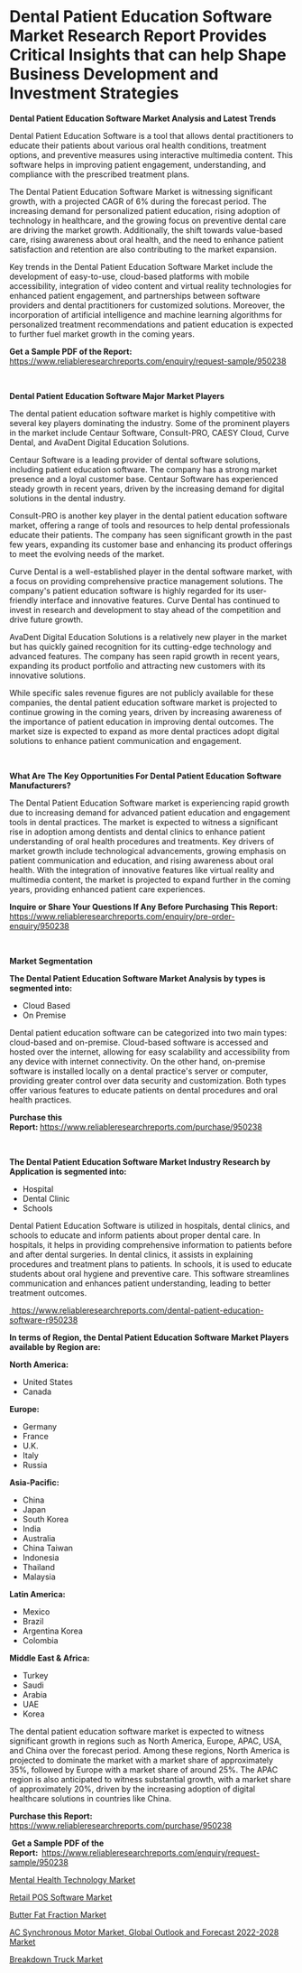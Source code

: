 <p><h1>Dental Patient Education Software Market Research Report Provides Critical Insights that can help Shape Business Development and Investment Strategies</h1></p><p><strong>Dental Patient Education Software Market Analysis and Latest Trends</strong></p>
<p><p>Dental Patient Education Software is a tool that allows dental practitioners to educate their patients about various oral health conditions, treatment options, and preventive measures using interactive multimedia content. This software helps in improving patient engagement, understanding, and compliance with the prescribed treatment plans.</p><p>The Dental Patient Education Software Market is witnessing significant growth, with a projected CAGR of 6% during the forecast period. The increasing demand for personalized patient education, rising adoption of technology in healthcare, and the growing focus on preventive dental care are driving the market growth. Additionally, the shift towards value-based care, rising awareness about oral health, and the need to enhance patient satisfaction and retention are also contributing to the market expansion.</p><p>Key trends in the Dental Patient Education Software Market include the development of easy-to-use, cloud-based platforms with mobile accessibility, integration of video content and virtual reality technologies for enhanced patient engagement, and partnerships between software providers and dental practitioners for customized solutions. Moreover, the incorporation of artificial intelligence and machine learning algorithms for personalized treatment recommendations and patient education is expected to further fuel market growth in the coming years.</p></p>
<p><strong>Get a Sample PDF of the Report:&nbsp;</strong> <a href="https://www.reliableresearchreports.com/enquiry/request-sample/950238">https://www.reliableresearchreports.com/enquiry/request-sample/950238</a></p>
<p>&nbsp;</p>
<p><strong>Dental Patient Education Software Major Market Players</strong></p>
<p><p>The dental patient education software market is highly competitive with several key players dominating the industry. Some of the prominent players in the market include Centaur Software, Consult-PRO, CAESY Cloud, Curve Dental, and AvaDent Digital Education Solutions.</p><p>Centaur Software is a leading provider of dental software solutions, including patient education software. The company has a strong market presence and a loyal customer base. Centaur Software has experienced steady growth in recent years, driven by the increasing demand for digital solutions in the dental industry.</p><p>Consult-PRO is another key player in the dental patient education software market, offering a range of tools and resources to help dental professionals educate their patients. The company has seen significant growth in the past few years, expanding its customer base and enhancing its product offerings to meet the evolving needs of the market.</p><p>Curve Dental is a well-established player in the dental software market, with a focus on providing comprehensive practice management solutions. The company's patient education software is highly regarded for its user-friendly interface and innovative features. Curve Dental has continued to invest in research and development to stay ahead of the competition and drive future growth.</p><p>AvaDent Digital Education Solutions is a relatively new player in the market but has quickly gained recognition for its cutting-edge technology and advanced features. The company has seen rapid growth in recent years, expanding its product portfolio and attracting new customers with its innovative solutions.</p><p>While specific sales revenue figures are not publicly available for these companies, the dental patient education software market is projected to continue growing in the coming years, driven by increasing awareness of the importance of patient education in improving dental outcomes. The market size is expected to expand as more dental practices adopt digital solutions to enhance patient communication and engagement.</p></p>
<p>&nbsp;</p>
<p><strong>What Are The Key Opportunities For Dental Patient Education Software Manufacturers?</strong></p>
<p><p>The Dental Patient Education Software market is experiencing rapid growth due to increasing demand for advanced patient education and engagement tools in dental practices. The market is expected to witness a significant rise in adoption among dentists and dental clinics to enhance patient understanding of oral health procedures and treatments. Key drivers of market growth include technological advancements, growing emphasis on patient communication and education, and rising awareness about oral health. With the integration of innovative features like virtual reality and multimedia content, the market is projected to expand further in the coming years, providing enhanced patient care experiences.</p></p>
<p><strong>Inquire or Share Your Questions If Any Before Purchasing This Report:</strong> <a href="https://www.reliableresearchreports.com/enquiry/pre-order-enquiry/950238">https://www.reliableresearchreports.com/enquiry/pre-order-enquiry/950238</a></p>
<p>&nbsp;</p>
<p><strong>Market Segmentation</strong></p>
<p><strong>The Dental Patient Education Software Market Analysis by types is segmented into:</strong></p>
<p><ul><li>Cloud Based</li><li>On Premise</li></ul></p>
<p><p>Dental patient education software can be categorized into two main types: cloud-based and on-premise. Cloud-based software is accessed and hosted over the internet, allowing for easy scalability and accessibility from any device with internet connectivity. On the other hand, on-premise software is installed locally on a dental practice's server or computer, providing greater control over data security and customization. Both types offer various features to educate patients on dental procedures and oral health practices.</p></p>
<p><strong>Purchase this Report:&nbsp;</strong><a href="https://www.reliableresearchreports.com/purchase/950238">https://www.reliableresearchreports.com/purchase/950238</a></p>
<p>&nbsp;</p>
<p><strong>The Dental Patient Education Software Market Industry Research by Application is segmented into:</strong></p>
<p><ul><li>Hospital</li><li>Dental Clinic</li><li>Schools</li></ul></p>
<p><p>Dental Patient Education Software is utilized in hospitals, dental clinics, and schools to educate and inform patients about proper dental care. In hospitals, it helps in providing comprehensive information to patients before and after dental surgeries. In dental clinics, it assists in explaining procedures and treatment plans to patients. In schools, it is used to educate students about oral hygiene and preventive care. This software streamlines communication and enhances patient understanding, leading to better treatment outcomes.</p></p>
<p><a href="https://www.reliableresearchreports.com/dental-patient-education-software-r950238">&nbsp;https://www.reliableresearchreports.com/dental-patient-education-software-r950238</a></p>
<p><strong>In terms of Region, the Dental Patient Education Software Market Players available by Region are:</strong></p>
<p>
    <p> <strong> North America: </strong>
        <ul>
            <li>United States</li>
            <li>Canada</li>
        </ul>
        </p> 
    <p> <strong> Europe: </strong>
        <ul>
            <li>Germany</li>
            <li>France</li>
            <li>U.K.</li>
            <li>Italy</li>
            <li>Russia</li>
        </ul>
        </p> 
    <p> <strong> Asia-Pacific: </strong>
        <ul>
            <li>China</li>
            <li>Japan</li>
            <li>South Korea</li>
            <li>India</li>
            <li>Australia</li>
            <li>China Taiwan</li>
            <li>Indonesia</li>
            <li>Thailand</li>
            <li>Malaysia</li>
        </ul>
        </p> 
    <p> <strong> Latin America: </strong>
        <ul>
            <li>Mexico</li>
            <li>Brazil</li>
            <li>Argentina Korea</li>
            <li>Colombia</li>
        </ul>
        </p> 
    <p> <strong> Middle East & Africa: </strong>
        <ul>
            <li>Turkey</li>
            <li>Saudi</li>
            <li>Arabia</li>
            <li>UAE</li>
            <li>Korea</li>
        </ul>
    </p>
    </p>
<p><p>The dental patient education software market is expected to witness significant growth in regions such as North America, Europe, APAC, USA, and China over the forecast period. Among these regions, North America is projected to dominate the market with a market share of approximately 35%, followed by Europe with a market share of around 25%. The APAC region is also anticipated to witness substantial growth, with a market share of approximately 20%, driven by the increasing adoption of digital healthcare solutions in countries like China.</p></p>
<p><strong>Purchase this Report: </strong><a href="https://www.reliableresearchreports.com/purchase/950238">https://www.reliableresearchreports.com/purchase/950238</a></p>
<p>&nbsp;<strong>Get a Sample PDF of the Report:&nbsp;&nbsp;</strong><a href="https://www.reliableresearchreports.com/enquiry/request-sample/950238">https://www.reliableresearchreports.com/enquiry/request-sample/950238</a></p>
<p><strong></strong></p>
<p><p><a href="https://github.com/angelajermaine/Market-Research-Report-List-4/blob/main/mental-health-technology-market.md">Mental Health Technology Market</a></p><p><a href="https://github.com/provorikovar/Market-Research-Report-List-5/blob/main/retail-pos-software-market.md">Retail POS Software Market</a></p><p><a href="https://medium.com/@akshatreportprime/butter-fat-fraction-market-size-share-analysis-growth-trends-forecasts-2024-2031-0d5fa7e322f7">Butter Fat Fraction Market</a></p><p><a href="https://www.linkedin.com/pulse/global-ac-synchronous-motor-market-outlook-forecast-2022-2028-pyqsf?trackingId=21OmSMrwRKKsMd10afPtyA%3D%3D">AC Synchronous Motor Market, Global Outlook and Forecast 2022-2028 Market</a></p><p><a href="https://www.linkedin.com/pulse/strategic-insights-global-breakdown-truck-market-trends-2024-6ucne?trackingId=COofNflVRMKKf41%2Fl8WWDQ%3D%3D">Breakdown Truck Market</a></p></p>